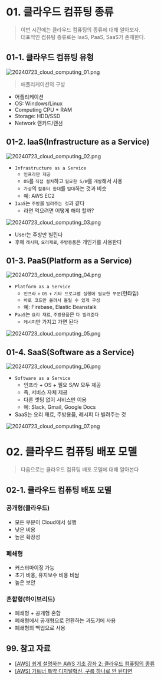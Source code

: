 # 01. 클라우드 컴퓨팅 종류

> 이번 시간에는 클라우드 컴퓨팅의 종류에 대해 알아보자.  
> 대표적인 컴퓨팅 종류로는 IaaS, PaaS, SaaS가 존재한다.

## 01-1. 클라우드 컴퓨팅 유형

![20240723_cloud_computing_01.png](./img/20240723_cloud_computing_01.png)

> 애플리케이션의 구성

- 어플리케이션
- OS: Windows/Linux
- Computing CPU + RAM
- Storage: HDD/SSD
- Network 랜카드/랜선

## 01-2. IaaS(Infrastructure as a Service)

![20240723_cloud_computing_02.png](./img/20240723_cloud_computing_02.png)

- `Infrastructure as a Service`
  - `인프라만 제공`
  - `OS`를 `직접 설치`하고 `필요한 S/W`를 `개발`해서 사용
  - `가상`의 `컴퓨터 한대`를 `임대`하는 것과 비슷
  - 예: AWS EC2
- `IaaS`는 `주방`을 `빌려주는 것`과 같다
  - 라면 먹으려면 어떻게 해야 할까?

![20240723_cloud_computing_03.png](./img/20240723_cloud_computing_03.png)

- User는 주방만 빌린다
- 후에 `레시피`, `요리재료`, `주방용품`은 개인거를 사용한다

## 01-3. PaaS(Platform as a Service)

![20240723_cloud_computing_04.png](./img/20240723_cloud_computing_04.png)

- `Platform as a Service`
  - `인프라` + `OS` + `기타 프로그램 실행에 필요한 부분`(런타임)
  - `바로 코드만 올려서 돌릴 수 있게 구성`
  - 예: Firebase, Elastic Beanstalk
- `PaaS`는 `요리 재료`, `주방용품`은 `다 빌려준다`
  - `레시피`만 가지고 가면 된다

![20240723_cloud_computing_05.png](./img/20240723_cloud_computing_05.png)

## 01-4. SaaS(Software as a Service)

![20240723_cloud_computing_06.png](./img/20240723_cloud_computing_06.png)

- `Software as a Service`
  - 인프라 + OS + 필요 S/W 모두 제공
  - 즉, 서비스 자체 제공
  - 다른 셋팅 없이 서비스만 이용
  - 예: Slack, Gmail, Google Docs
- SaaS는 요리 재료, 주방용품, 레시피 다 빌려주는 것

![20240723_cloud_computing_07.png](./img/20240723_cloud_computing_07.png)

# 02. 클라우드 컴퓨팅 배포 모델

> 다음으로는 클라우드 컴퓨팅 배포 모델에 대해 알아본다

## 02-1. 클라우드 컴퓨팅 배포 모델

### 공개형(클라우드)

- 모든 부분이 Cloud에서 실행
- 낮은 비용
- 높은 확장성

### 폐쇄형

- 커스터마이징 가능
- 초기 비용, 유지보수 비용 비쌈
- 높은 보안

### 혼합형(하이브리드)

- 폐쇄형 + 공개형 혼합
- 폐쇄형에서 공개형으로 전환하는 과도기에 사용
- 폐쇄형의 백업으로 사용

## 99. 참고 자료

- [[AWS] 쉽게 설명하는 AWS 기초 강좌 2: 클라우드 컴퓨팅의 종류](https://www.youtube.com/watch?v=s75iONF6XFw&list=PLfth0bK2MgIan-SzGpHIbfnCnjj583K2m&index=3)
- [[AWS] 가트너 특약 디지털혁신, 구름 하나로 안 된다면](https://www.thescoop.co.kr/news/articleView.html?idxno=37724)